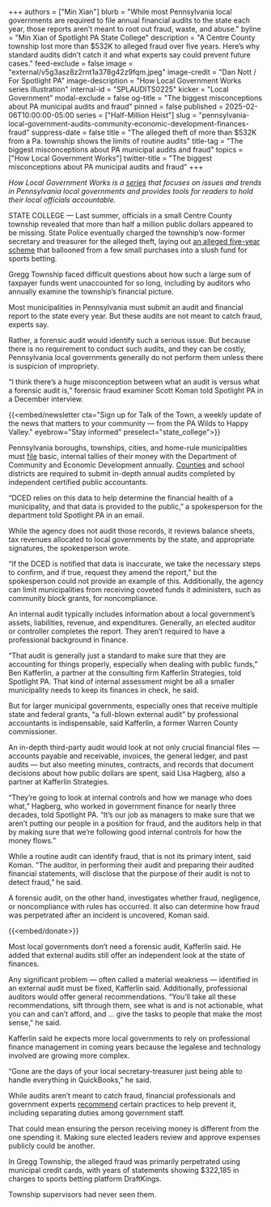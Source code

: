 +++
authors = ["Min Xian"]
blurb = "While most Pennsylvania local governments are required to file annual financial audits to the state each year, those reports aren’t meant to root out fraud, waste, and abuse."
byline = "Min Xian of Spotlight PA State College"
description = "A Centre County township lost more than $532K to alleged fraud over five years. Here’s why standard audits didn’t catch it and what experts say could prevent future cases."
feed-exclude = false
image = "external/v5g3asz8z2rnt1a378g42z9fqm.jpeg"
image-credit = "Dan Nott / For Spotlight PA"
image-description = "How Local Government Works series illustration"
internal-id = "SPLAUDITS0225"
kicker = "Local Government"
modal-exclude = false
og-title = "The biggest misconceptions about PA municipal audits and fraud"
pinned = false
published = 2025-02-06T10:00:00-05:00
series = ["Half-Million Heist"]
slug = "pennsylvania-local-government-audits-community-economic-development-finances-fraud"
suppress-date = false
title = "The alleged theft of more than $532K from a Pa. township shows the limits of routine audits"
title-tag = "The biggest misconceptions about PA municipal audits and fraud"
topics = ["How Local Government Works"]
twitter-title = "The biggest misconceptions about PA municipal audits and fraud"
+++

<em>How Local Government Works is a </em><a href="https://www.spotlightpa.org/topics/how-local-government-works/"><em>series</em></a><em> that focuses on issues and trends in Pennsylvania local governments and provides tools for readers to hold their local officials accountable.</em>

STATE COLLEGE — Last summer, officials in a small Centre County township revealed that more than half a million public dollars appeared to be missing. State Police eventually charged the township’s now-former secretary and treasurer for the alleged theft, laying out <a href="https://www.spotlightpa.org/statecollege/2024/12/gregg-township-centre-county-rural-pennsylvania-local-government-felony-theft-public-money/">an alleged five-year scheme</a> that ballooned from a few small purchases into a slush fund for sports betting.

Gregg Township faced difficult questions about how such a large sum of taxpayer funds went unaccounted for so long, including by auditors who annually examine the township’s financial picture.

Most municipalities in Pennsylvania must submit an audit and financial report to the state every year. But these audits are not meant to catch fraud, experts say.

Rather, a forensic audit would identify such a serious issue. But because there is no requirement to conduct such audits, and they can be costly, Pennsylvania local governments generally do not perform them unless there is suspicion of impropriety.

“I think there’s a huge misconception between what an audit is versus what a forensic audit is,” forensic fraud examiner Scott Koman told Spotlight PA in a December interview.

{{<embed/newsletter cta="Sign up for Talk of the Town, a weekly update of the news that matters to your community — from the PA Wilds to Happy Valley." eyebrow="Stay informed" preselect="state_college">}}

Pennsylvania boroughs, townships, cities, and home-rule municipalities must <a href="https://apps.dced.pa.gov/Munstats-public/ReportInformation2.aspx?report=mAfrForm">file</a> basic, internal tallies of their money with the Department of Community and Economic Development annually. <a href="https://apps.dced.pa.gov/munstats-public/ReportInformation2.aspx?report=cAfrForm">Counties</a> and school districts are required to submit in-depth annual audits completed by independent certified public accountants.

“DCED relies on this data to help determine the financial health of a municipality, and that data is provided to the public,” a spokesperson for the department told Spotlight PA in an email.

While the agency does not audit those records, it reviews balance sheets, tax revenues allocated to local governments by the state, and appropriate signatures, the spokesperson wrote.

“If the DCED is notified that data is inaccurate, we take the necessary steps to confirm, and if true, request they amend the report,” but the spokesperson could not provide an example of this. Additionally, the agency can limit municipalities from receiving coveted funds it administers, such as community block grants, for noncompliance.

An internal audit typically includes information about a local government’s assets, liabilities, revenue, and expenditures. Generally, an elected auditor or controller completes the report. They aren’t required to have a professional background in finance.

“That audit is generally just a standard to make sure that they are accounting for things properly, especially when dealing with public funds,” Ben Kafferlin, a partner at the consulting firm Kafferlin Strategies, told Spotlight PA. That kind of internal assessment might be all a smaller municipality needs to keep its finances in check, he said.

But for larger municipal governments, especially ones that receive multiple state and federal grants, “a full-blown external audit” by professional accountants is indispensable, said Kafferlin, a former Warren County commissioner.

An in-depth third-party audit would look at not only crucial financial files — accounts payable and receivable, invoices, the general ledger, and past audits — but also meeting minutes, contracts, and records that document decisions about how public dollars are spent, said Lisa Hagberg, also a partner at Kafferlin Strategies.

“They’re going to look at internal controls and how we manage who does what,” Hagberg, who worked in government finance for nearly three decades, told Spotlight PA. “It’s our job as managers to make sure that we aren’t putting our people in a position for fraud, and the auditors help in that by making sure that we’re following good internal controls for how the money flows.”

While a routine audit can identify fraud, that is not its primary intent, said Koman. “The auditor, in performing their audit and preparing their audited financial statements, will disclose that the purpose of their audit is not to detect fraud,” he said.

A forensic audit, on the other hand, investigates whether fraud, negligence, or noncompliance with rules has occurred. It also can determine how fraud was perpetrated after an incident is uncovered, Koman said.

{{<embed/donate>}}

Most local governments don’t need a forensic audit, Kafferlin said. He added that external audits still offer an independent look at the state of finances.

Any significant problem — often called a material weakness — identified in an external audit must be fixed, Kafferlin said. Additionally, professional auditors would offer general recommendations. “You’ll take all these recommendations, sift through them, see what is and is not actionable, what you can and can’t afford, and … give the tasks to people that make the most sense,” he said.

Kafferlin said he expects more local governments to rely on professional finance management in coming years because the legalese and technology involved are growing more complex.

“Gone are the days of your local secretary-treasurer just being able to handle everything in QuickBooks,” he said.

While audits aren’t meant to catch fraud, financial professionals and government experts <a href="https://icma.org/articles/pm-magazine/it-can-happen-here-no-local-government-safe-fraud">recommend</a> certain practices to help prevent it, including separating duties among government staff.

That could mean ensuring the person receiving money is different from the one spending it. Making sure elected leaders review and approve expenses publicly could be another.

In Gregg Township, the alleged fraud was primarily perpetrated using municipal credit cards, with years of statements showing $322,185 in charges to sports betting platform DraftKings.

Township supervisors had never seen them.

